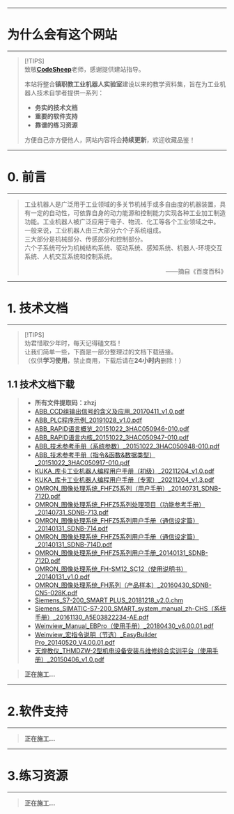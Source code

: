 
---
# **为什么会有这个网站**
---

>  [!TIPS]\
>  致敬[**CodeSheep**](http://www.r2coding.com)老师，感谢提供建站指导。
>  
>  本站将整合**镇职教工业机器人实验室**建设以来的教学资料集，旨在为工业机器人技术自学者提供一系列：
>  
>  - **务实的技术文档**
>  - **重要的软件支持**
>  - **靠谱的练习资源**
>
> 方便自己亦方便他人，网站内容将会**持续更新**，欢迎收藏品鉴！

---
# **0. 前言**
---

>  工业机器人是广泛用于工业领域的多关节机械手或多自由度的机器装置，具有一定的自动性，可依靠自身的动力能源和控制能力实现各种工业加工制造功能。工业机器人被广泛应用于电子、物流、化工等各个工业领域之中。\
>  一般来说，工业机器人由三大部分六个子系统组成。\
> 三大部分是机械部分、传感部分和控制部分。\
> 六个子系统可分为机械结构系统、驱动系统、感知系统、机器人-环境交互系统、人机交互系统和控制系统。
> <p align="right">——摘自《百度百科》</p>

<!--以下开始为技术文档部分内容-->
---
# **1. 技术文档**
---

> [!TIPS]\
> 劝君惜取少年时，每天记得磕文档！\
> 让我们简单一些，下面是一部分整理过的文档下载链接。\
> （仅供**学习使用**，禁止商用，下载后请在**24小时内**删除！）

## **1.1 技术文档下载**

> - **所有文件提取码：zhzj**
> - [ABB_CCD组输出信号的含义及应用_20170411_v1.0.pdf](https://pan.baidu.com/s/1h5R2iBxC0hdBueUHxwhrOQ)
> - [ABB_PLC程序示例_20191028_v1.0.pdf](https://pan.baidu.com/s/1GvgLsOIQzYxURFYz46UVyA)
> - [ABB_RAPID语言概览_20151022_3HAC050946-010.pdf](https://pan.baidu.com/s/1FqW7-LnoRxBlV0Cgj5ZNaA)
> - [ABB_RAPID语言内核_20151022_3HAC050947-010.pdf](https://pan.baidu.com/s/1CSb18xWBvKpJ1XZDF25ucw)
> - [ABB_技术参考手册（系统参数）_20151022_3HAC050948-010.pdf](https://pan.baidu.com/s/1F82CAGTZKPT_EKkuc5b5vQ)
> - [ABB_技术参考手册（指令&函数&数据类型）_20151022_3HAC050917-010.pdf](https://pan.baidu.com/s/1LaLEDF8PAVATsVj8n1jP5g)
> - [KUKA_库卡工业机器人编程用户手册（初级）_20211204_v1.0.pdf](https://pan.baidu.com/s/1oi9-_NkqeN-wda3oy_9wYw)
> - [KUKA_库卡工业机器人编程用户手册（专家）_20211204_v1.3.pdf](https://pan.baidu.com/s/1xhCDT6_D2yQno4oIZU5JVg)
> - [OMRON_图像处理系统_FHFZ5系列（用户手册）_20140731_SDNB-712D.pdf](https://pan.baidu.com/s/1alctv4i4Rzj6qz3R4xV4QA)
> - [OMRON_图像处理系统_FHFZ5系列处理项目（功能参考手册）_20140731_SDNB-713.pdf](https://pan.baidu.com/s/1erzbmxbtTRN3OHv9ceOAiA)
> - [OMRON_图像处理系统_FHFZ5系列用户手册（通信设定篇）_20140131_SDNB-714.pdf](https://pan.baidu.com/s/1ul7bOa2nDMhNoRU_-XfG8w)
> - [OMRON_图像处理系统_FHFZ5系列用户手册（通信设定篇）_20140131_SDNB-714D.pdf](https://pan.baidu.com/s/1ymN7O446lHgAVPwF0EcPaw)
> - [OMRON_图像处理系统_FHFZ5系列用户手册_20140131_SDNB-712D.pdf](https://pan.baidu.com/s/1w_PPUAdZySblLIAC16B10w)
> - [OMRON_图像处理系统_FH-SM12_SC12（使用说明书）_20140131_v1.0.pdf](https://pan.baidu.com/s/1mmEpbK95QwVQ_p919E7TMQ)
> - [OMRON_图像处理系统_FH系列（产品样本）_20160430_SDNB-CN5-028K.pdf](https://pan.baidu.com/s/1McSUsfZDj-wVsHttnOp68g)
> - [Siemens_S7-200_SMART PLUS_20181218_v2.0.chm](https://pan.baidu.com/s/1T6HLV0ZgDV2da8qeOvXofg)
> - [Siemens_SIMATIC-S7-200_SMART_system_manual_zh-CHS（系统手册）_20161130_A5E03822234-AE.pdf](https://pan.baidu.com/s/1nFX8_1TyRFGCH_Ffw8BdPA)
> - [Weinview_Manual_EBPro（使用手册）_20180430_v6.00.01.pdf](https://pan.baidu.com/s/1UTsWiJkRBCa5RfnSAM9bhQ)
> - [Weinview_宏指令说明（节选）_EasyBuilder Pro_20140520_V4.00.01.pdf](https://pan.baidu.com/s/1bl3WrE70wENOaRCB0COTpQ)
> - [天煌教仪_THMDZW-2型机电设备安装与维修综合实训平台（使用手册）_20150406_v1.0.pdf](https://pan.baidu.com/s/1qHIGivBAQUxU7qxSCh3WPQ)

> **正在施工...**

<!--以下开始为软件支持部分内容-->
---
# **2.软件支持**
---

> **正在施工...**

<!--以下开始为竞赛资源部分内容-->
---
# **3.练习资源**
---

> **正在施工...**

